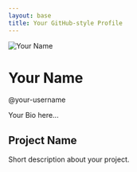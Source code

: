 ```yaml
---
layout: base
title: Your GitHub-style Profile
---
```


<div class="profile-container">
    <!-- Profile Image -->
    <div class="profile-image">
        <img src="/images/path_to_your_image.jpg" alt="Your Name">
    </div>
    <!-- Profile Details -->
    <div class="profile-details">
        <h1>Your Name</h1>
        <p>@your-username</p>
        <p>Your Bio here...</p>
    </div>
</div>

<div class="repos-container">
    <!-- Example Repo/Project -->
    <div class="repo">
        <h2>Project Name</h2>
        <p>Short description about your project.</p>
    </div>
</div>
